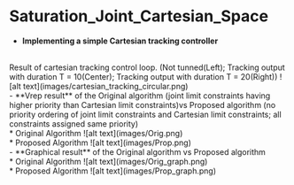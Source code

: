# Saturation_Joint_Cartesian_Space

- **Implementing a simple Cartesian tracking controller**
<br />
Result of cartesian tracking control loop. (Not tunned(Left); Tracking output with duration T = 10(Center); Tracking output with duration T = 20(Right))
![alt text](images/cartesian_tracking_circular.png)
<br />
- **Vrep result** of the Original algorithm (joint limit constraints having higher priority than Cartesian limit constraints)vs Proposed algorithm (no priority ordering of joint limit constraints and Cartesian limit constraints; all constraints assigned same priority) 
<br />
* Original Algorithm
![alt text](images/Orig.png)
<br />
* Proposed Algorithm
![alt text](images/Prop.png)
<br />
- **Graphical result** of the Original algorithm vs Proposed algorithm
<br />
* Original Algorithm
![alt text](images/Orig_graph.png)
<br />
* Proposed Algorithm
![alt text](images/Prop_graph.png)